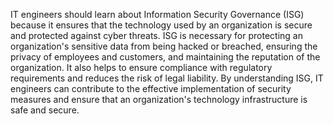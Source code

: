 IT engineers should learn about Information Security Governance (ISG) because it ensures that the technology used by an organization is secure and protected against cyber threats. ISG is necessary for protecting an organization's sensitive data from being hacked or breached, ensuring the privacy of employees and customers, and maintaining the reputation of the organization. It also helps to ensure compliance with regulatory requirements and reduces the risk of legal liability. By understanding ISG, IT engineers can contribute to the effective implementation of security measures and ensure that an organization's technology infrastructure is safe and secure.
